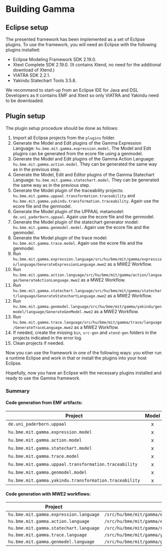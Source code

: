 # Building Gamma

## Eclipse setup

The presented framework has been implemented as a set of Eclipse plugins. To use the
framework, you will need an Eclipse with the following plugins installed:
* Eclipse Modeling Framework SDK 2.19.0.
* Xtext Complete SDK 2.19.0. (It contains Xtend, no need for the additional download
of Xtend.)
* VIATRA SDK 2.2.1.
* Yakindu Statechart Tools 3.5.8.

We recommend to start-up from an Eclipse IDE for Java and DSL Developers as it
contains EMF and Xtext so only VIATRA and Yakindu need to be downloaded.

## Plugin setup

The plugin setup procedure should be done as follows:
1. Import all Eclipse projects from the `plugins` folder.
2. Generate the Model and Edit plugins of the Gamma Expression Language: `hu.bme.mit.gamma.expression.model`. The Model and Edit plugins can be generated from the ecore file using a genmodel.
3. Generate the Model and Edit plugins of the Gamma Action Language: `hu.bme.mit.gamma.action.model`. They can be generated the same way as in the previous step.
3. Generate the Model, Edit and Editor plugins of the Gamma Statechart Language: `hu.bme.mit.gamma.statechart.model`. They can be generated the same way as in the previous step.
4. Generate the Model plugin of the traceability projects:
`hu.bme.mit.gamma.uppaal.transformation.traceability` and
`hu.bme.mit.gamma.yakindu.transformation.traceability`. Again use the ecore file and the genmodel.
5. Generate the Model plugin of the UPPAAL metamodel:
`de.uni_paderborn.uppaal`. Again use the ecore file and the genmodel.
6. Generate the Model plugin of the statechart generator model:
`hu.bme.mit.gamma.genmodel.model`. Again use the ecore file and the genmodel.
6. Generate the Model plugin of the trace model:
`hu.bme.mit.gamma.trace.model`. Again use the ecore file and the genmodel.
7. Run `hu.bme.mit.gamma.expression.language/src/hu/bme/mit/gamma/expression/language/GenerateExpressionLanguage.mwe2` as a MWE2 Workflow.
7. Run `hu.bme.mit.gamma.action.language/src/hu/bme/mit/gamma/action/language/GenerateActionLanguage.mwe2` as a MWE2 Workflow.
8. Run `hu.bme.mit.gamma.statechart.language/src/hu/bme/mit/gamma/statechart/language/GenerateStatechartLanguage.mwe2` as a MWE2 Workflow.
9. Run `hu.bme.mit.gamma.genmodel.language/src/hu/bme/mit/gamma/yakindu/genmodel/language/GenerateGenModel.mwe2` as a MWE2 Workflow.
10. Run `hu.bme.mit.gamma.trace.language/src/hu/bme/mit/gamma/trace/language/GenerateTraceLanguage.mwe2` as a MWE2 Workflow.
11. If needed, create the missing `bin`, `src-gen` and `xtend-gen` folders in the projects indicated in the error log.
12. Clean projects if needed.

Now you can use the framework in one of the following ways: you either run a runtime Eclipse and work in that or install the plugins into your host Eclipse.

Hopefully, now you have an Eclipse with the necessary plugins installed and ready to use the Gamma framework.

### Summary

#### Code generation from EMF artifacts:
| Project | Model | Edit | Editor |
|-|:-:|:-:|:-:|
|`de.uni_paderborn.uppaal`| x | | |
|`hu.bme.mit.gamma.expression.model`| x | x | |
|`hu.bme.mit.gamma.action.model`| x | x | |
|`hu.bme.mit.gamma.statechart.model`| x | x | x |
|`hu.bme.mit.gamma.trace.model`| x | | |
|`hu.bme.mit.gamma.uppaal.transformation.traceability`| x | | |
|`hu.bme.mit.gamma.genmodel.model`| x | | |
|`hu.bme.mit.gamma.yakindu.transformation.traceability`| x | | |

#### Code generation with MWE2 workflows:
| Project | Path |
|-|-|
| `hu.bme.mit.gamma.expression.language` | `/src/hu/bme/mit/gamma/expression/language/GenerateExpressionLanguage.mwe2` |
| `hu.bme.mit.gamma.action.language` | `/src/hu/bme/mit/gamma/expression/language/GenerateActionLanguage.mwe2` |
| `hu.bme.mit.gamma.statechart.language` | `/src/hu/bme/mit/gamma/statechart/language/GenerateStatechartLanguage.mwe2` |
| `hu.bme.mit.gamma.trace.language` | `/src/hu/bme/mit/gamma/yakindu/genmodel/language/GenerateGenModel.mwe2` |
| `hu.bme.mit.gamma.genmodel.language` | `/src/hu/bme/mit/gamma/genmodel/language/GenerateGenModel.mwe2` |
